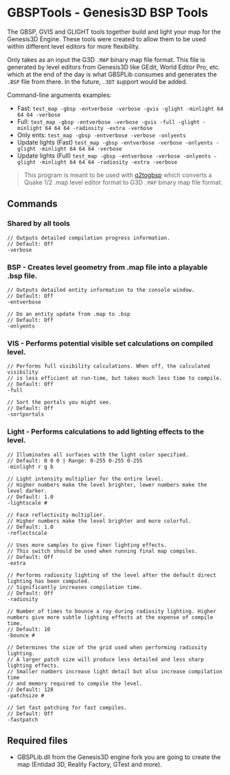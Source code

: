 # GBSPTools - Genesis3D BSP Tools

The GBSP, GVIS and GLIGHT tools together build and light your map for the Genesis3D Engine.
These tools were created to allow them to be used within different level editors for more flexibility.

Only takes as an input the G3D `.MAP` binary map file format. This file is generated by level editors from Genesis3D like GEdit, World Editor Pro, etc. which at the end of the day is what GBSPLib consumes and generates the `.BSP` file from there. In the future, `.3DT` support would be added.

Command-line arguments examples:
- Fast: `test_map -gbsp -entverbose -verbose -gvis -glight -minlight 64 64 64 -verbose`
- Full: `test_map -gbsp -entverbose -verbose -gvis -full -glight -minlight 64 64 64 -radiosity -extra -verbose`
- Only ents: `test_map -gbsp -entverbose -verbose -onlyents`
- Update lights (Fast) `test_map -gbsp -entverbose -verbose -onlyents -glight -minlight 64 64 64 -verbose`
- Update lights (Full) `test_map -gbsp -entverbose -verbose -onlyents -glight -minlight 64 64 64 -radiosity -extra -verbose`

> This program is meant to be used with [q2togbsp](https://github.com/rtxa/q2togbsp) which converts a Quake 1/2 .map level editor format to G3D `.MAP` binary map file format.

## Commands

### Shared by all tools
	// Outputs detailed compilation progress information.
	// Default: Off
	-verbose

### BSP - Creates level geometry from .map file into a playable .bsp file.
    // Outputs detailed entity information to the console window.
    // Default: Off
    -entverbose

    // Do an entity update from .map to .bsp
    // Default: Off
    -onlyents

### VIS - Performs potential visible set calculations on compiled level.

	// Performs full visibility calculations. When off, the calculated visibility
	// is less efficient at run-time, but takes much less time to compile.
	// Default: Off
	-full

	// Sort the portals you might see.
	// Default: Off
	-sortportals

### Light - Performs calculations to add lighting effects to the level.
	// Illuminates all surfaces with the light color specified.
	// Default: 0 0 0 | Range: 0-255 0-255 0-255
	-minlight r g b 

	// Light intensity multiplier for the entire level.
	// Higher numbers make the level brighter, lower numbers make the level darker.
	// Default: 1.0
	-lightscale #

    // Face reflectivity multiplier.
    // Higher numbers make the level brighter and more colorful.
    // Default: 1.0
    -reflectscale

	// Uses more samples to give finer lighting effects.
    // This switch should be used when running final map compiles.
    // Default: Off
    -extra

	// Performs radiosity lighting of the level after the default direct lighting has been computed.
	// Significantly increases compilation time.
	// Default: Off
	-radiosity

    // Number of times to bounce a ray during radiosity lighting. Higher numbers give more subtle lighting effects at the expense of compile time.
    // Default: 10
    -bounce #

    // Determines the size of the grid used when performing radiosity lighting. 
    // A larger patch size will produce less detailed and less sharp lighting effects. 
    // Smaller numbers increase light detail but also increase compilation time
    // and memory required to compile the level.
    // Default: 128
    -patchsize #

    // Set fast patching for fast compiles.
    // Default: Off
    -fastpatch


## Required files

- GBSPLib.dll from the Genesis3D engine fork you are going to create the map (Entidad 3D, Reality Factory, GTest and more).
